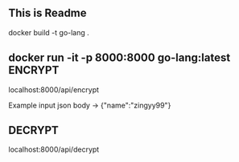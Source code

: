 This is Readme
------------------
docker build -t go-lang .

docker run -it -p 8000:8000 go-lang:latest
ENCRYPT
-------
localhost:8000/api/encrypt 

Example input json  body -> {"name":"zingyy99"}


DECRYPT
--------
 localhost:8000/api/decrypt

